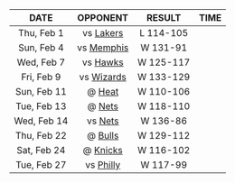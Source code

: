 |    DATE     |              OPPONENT              |  RESULT   |  TIME  |
|:-----------:|:----------------------------------:|:---------:|:------:|
| Thu, Feb 1  |       vs [Lakers](/r/lakers)       | L 114-105 |        |
| Sun, Feb 4  | vs [Memphis](/r/memphisgrizzlies)  | W 131-91  |        |
| Wed, Feb 7  |    vs [Hawks](/r/AtlantaHawks)     | W 125-117 |        |
| Fri, Feb 9  | vs [Wizards](/r/washingtonwizards) | W 133-129 |        |
| Sun, Feb 11 |         @ [Heat](/r/heat)          | W 110-106 |        |
| Tue, Feb 13 |        @ [Nets](/r/GoNets)         | W 118-110 |        |
| Wed, Feb 14 |        vs [Nets](/r/GoNets)        | W 136-86  |        |
| Thu, Feb 22 |     @ [Bulls](/r/chicagobulls)     | W 129-112 |        |
| Sat, Feb 24 |      @ [Knicks](/r/NYKnicks)       | W 116-102 |        |
| Tue, Feb 27 |       vs [Philly](/r/sixers)       | W 117-99  |        |